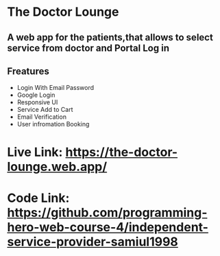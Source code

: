 # The Doctor Lounge
## A web app for the patients,that allows to select service from doctor and Portal Log in



## Freatures
* Login With Email Password
* Google Login
* Responsive UI
* Service Add to Cart
* Email Verification
* User infromation Booking

# Live Link: https://the-doctor-lounge.web.app/
# Code Link: https://github.com/programming-hero-web-course-4/independent-service-provider-samiul1998

